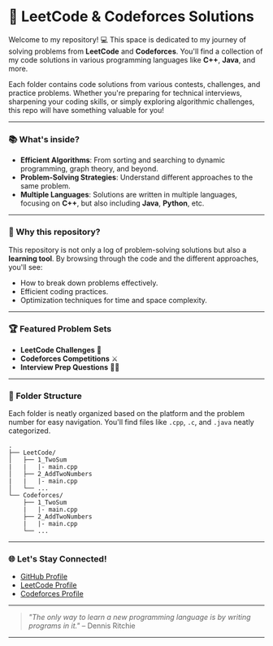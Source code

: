 

# 🚀  LeetCode & Codeforces Solutions

Welcome to my repository! 💻 This space is dedicated to my journey of solving problems from **LeetCode** and **Codeforces**. You'll find a collection of my code solutions in various programming languages like **C++**, **Java**, and more.

Each folder contains code solutions from various contests, challenges, and practice problems. Whether you're preparing for technical interviews, sharpening your coding skills, or simply exploring algorithmic challenges, this repo will have something valuable for you!

---

### 📚 What's inside?

- **Efficient Algorithms**: From sorting and searching to dynamic programming, graph theory, and beyond.
- **Problem-Solving Strategies**: Understand different approaches to the same problem.
- **Multiple Languages**: Solutions are written in multiple languages, focusing on **C++**, but also including **Java**, **Python**, etc.

---

### 🌟 Why this repository?

This repository is not only a log of problem-solving solutions but also a **learning tool**. By browsing through the code and the different approaches, you'll see:

- How to break down problems effectively.
- Efficient coding practices.
- Optimization techniques for time and space complexity.

---

### 🏆 Featured Problem Sets

- **LeetCode Challenges** 🧠
- **Codeforces Competitions** ⚔️
- **Interview Prep Questions** 👨‍💻

---

### 📂 Folder Structure

Each folder is neatly organized based on the platform and the problem number for easy navigation. You'll find files like `.cpp`, `.c`, and `.java` neatly categorized.

```
.
├── LeetCode/
│   ├── 1_TwoSum
|   |   |- main.cpp
│   ├── 2_AddTwoNumbers
|   |   |- main.cpp
│   └── ...
└── Codeforces/
    ├── 1_TwoSum
    |   |- main.cpp
    ├── 2_AddTwoNumbers
    |   |- main.cpp
    └── ...
```
---


### 🌐 Let's Stay Connected!

- [GitHub Profile](https://github.com/thexayotbe)
- [LeetCode Profile](https://leetcode.com/u/1the_xayotbe_/)
- [Codeforces Profile](https://codeforces.com/profile/absolute00)

---

> _"The only way to learn a new programming language is by writing programs in it."_ – Dennis Ritchie

---


